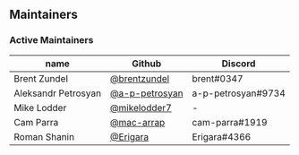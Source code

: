 ## Maintainers

### Active Maintainers
| name         | Github                                         | Discord        |
|--------------|------------------------------------------------|----------------|
| Brent Zundel | [@brentzundel](https://github.com/brentzundel) | brent#0347     |
 | Aleksandr Petrosyan | [@a-p-petrosyan](https://github.com/a-p-petrosyan) | a-p-petrosyan#9734 |
| Mike Lodder  | [@mikelodder7](https://github.com/mikelodder7) | -              |
| Cam Parra    | [@mac-arrap](https://github.com/mac-arrap)     | cam-parra#1919 |
| Roman Shanin | [@Erigara](https://github.com/Erigara)         | Erigara#4366   |

